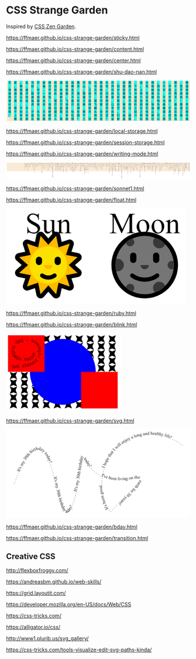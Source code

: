# CSS Strange Garden
Inspired by [CSS Zen Garden](http://www.csszengarden.com/).

https://ffmaer.github.io/css-strange-garden/sticky.html

https://ffmaer.github.io/css-strange-garden/content.html

https://ffmaer.github.io/css-strange-garden/center.html

https://ffmaer.github.io/css-strange-garden/shu-dao-nan.html

![](https://github.com/ffmaer/css-strange-garden/raw/gh-pages/images/shu-dao-nan.png)

https://ffmaer.github.io/css-strange-garden/local-storage.html

https://ffmaer.github.io/css-strange-garden/session-storage.html

https://ffmaer.github.io/css-strange-garden/writing-mode.html

![](https://github.com/ffmaer/css-strange-garden/raw/gh-pages/images/sonnet1.png)

https://ffmaer.github.io/css-strange-garden/sonnet1.html

https://ffmaer.github.io/css-strange-garden/float.html

![](https://github.com/ffmaer/css-strange-garden/raw/gh-pages/images/ruby.png)

https://ffmaer.github.io/css-strange-garden/ruby.html

https://ffmaer.github.io/css-strange-garden/blink.html

![](https://github.com/ffmaer/css-strange-garden/raw/gh-pages/images/svg.png)

https://ffmaer.github.io/css-strange-garden/svg.html

![](https://github.com/ffmaer/css-strange-garden/raw/gh-pages/images/bday.png)

https://ffmaer.github.io/css-strange-garden/bday.html

https://ffmaer.github.io/css-strange-garden/transition.html

## Creative CSS

http://flexboxfroggy.com/

https://andreasbm.github.io/web-skills/

https://grid.layoutit.com/

https://developer.mozilla.org/en-US/docs/Web/CSS

https://css-tricks.com/

https://alligator.io/css/

http://www1.plurib.us/svg_gallery/

https://css-tricks.com/tools-visualize-edit-svg-paths-kinda/
